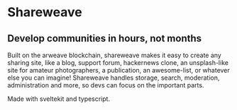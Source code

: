 # Shareweave

## Develop communities in hours, not months

Built on the arweave blockchain, shareweave makes it easy to create any sharing
site, like a blog, support forum, hackernews clone, an unsplash-like site for
amateur photographers, a publication, an awesome-list, or whatever else you can
imagine! Shareweave handles storage, search, moderation, administration and
more, so devs can focus on the important parts.

Made with sveltekit and typescript.
